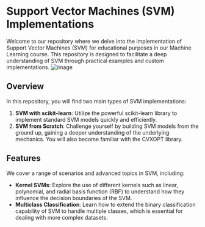 # Support Vector Machines (SVM) Implementations

Welcome to our repository where we delve into the implementation of Support Vector Machines (SVM) for educational purposes in our Machine Learning course. This repository is designed to facilitate a deep understanding of SVM through practical examples and custom implementations.
![image](https://github.com/user-attachments/assets/31b4a196-7150-4b79-a442-4ea88bab6bfe)

## Overview

In this repository, you will find two main types of SVM implementations:

1. **SVM with scikit-learn**: Utilize the powerful scikit-learn library to implement standard SVM models quickly and efficiently.
2. **SVM from Scratch**: Challenge yourself by building SVM models from the ground up, gaining a deeper understanding of the underlying mechanics. You will also become familiar with the CVXOPT library.

## Features

We cover a range of scenarios and advanced topics in SVM, including:

- **Kernel SVMs**: Explore the use of different kernels such as linear, polynomial, and radial basis function (RBF) to understand how they influence the decision boundaries of the SVM.
- **Multiclass Classification**: Learn how to extend the binary classification capability of SVM to handle multiple classes, which is essential for dealing with more complex datasets.

